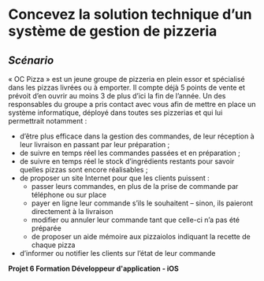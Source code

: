 # Concevez la solution technique d’un système de gestion de pizzeria
## _Scénario_
« OC Pizza » est un jeune groupe de pizzeria en plein essor et spécialisé dans les pizzas livrées ou à emporter. Il compte déjà 5 points de vente et prévoit d’en ouvrir au moins 3 de plus d’ici la fin de l’année. Un des responsables du groupe a pris contact avec vous afin de mettre en place un système informatique, déployé dans toutes ses pizzerias et qui lui permettrait notamment :

- d’être plus efficace dans la gestion des commandes, de leur réception à leur livraison en passant par leur préparation ;
- de suivre en temps réel les commandes passées et en préparation ;
- de suivre en temps réel le stock d’ingrédients restants pour savoir quelles pizzas sont encore réalisables ;
- de proposer un site Internet pour que les clients puissent :
    - passer leurs commandes, en plus de la prise de commande par téléphone ou sur place
    - payer en ligne leur commande s’ils le souhaitent – sinon, ils paieront directement à la livraison
    - modifier ou annuler leur commande tant que celle-ci n’a pas été préparée
    - de proposer un aide mémoire aux pizzaiolos indiquant la recette de chaque pizza
- d’informer ou notifier les clients sur l’état de leur commande

**Projet 6 Formation Développeur d'application - iOS**